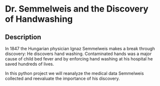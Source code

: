 # Dr. Semmelweis and the Discovery of Handwashing
## Description
In 1847 the Hungarian physician Ignaz Semmelweis makes a break through discovery: He discovers hand washing. Contaminated hands was a major cause of child bed fever  and by enforcing hand washing at his hospital he saved hundreds of lives.

In this python project we will reanalyze the medical data Semmelweis collected and reevaluate the importance of his discovery.